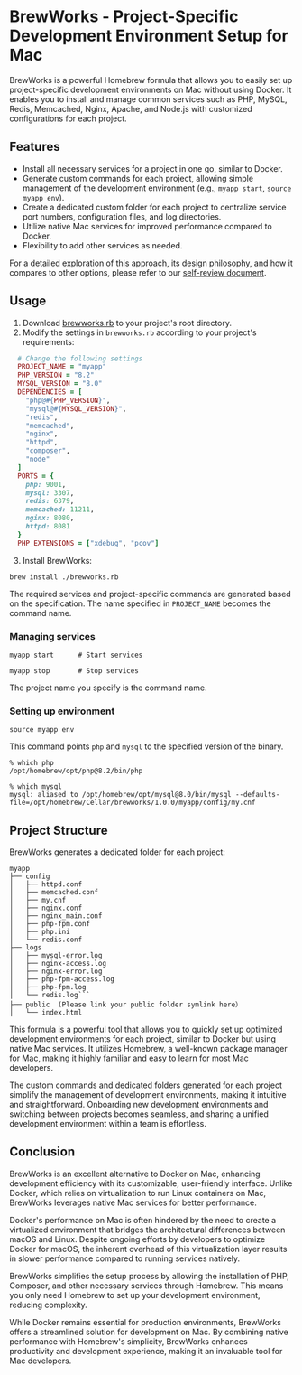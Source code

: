 # BrewWorks - Project-Specific Development Environment Setup for Mac

BrewWorks is a powerful Homebrew formula that allows you to easily set up project-specific development environments on Mac without using Docker. It enables you to install and manage common services such as PHP, MySQL, Redis, Memcached, Nginx, Apache, and Node.js with customized configurations for each project.

## Features

- Install all necessary services for a project in one go, similar to Docker. 
- Generate custom commands for each project, allowing simple management of the development environment (e.g., `myapp start`, `source myapp env`).
- Create a dedicated custom folder for each project to centralize service port numbers, configuration files, and log directories.
- Utilize native Mac services for improved performance compared to Docker.
- Flexibility to add other services as needed.

For a detailed exploration of this approach, its design philosophy, and how it compares to other options, please refer to our [self-review document](self-review.md).

## Usage

1. Download [brewworks.rb](https://github.com/koriym/homebrew-brewworks/blob/1.x/brewworks.rb) to your project's root directory.
2. Modify the settings in `brewworks.rb` according to your project's requirements:

```ruby
  # Change the following settings
  PROJECT_NAME = "myapp"
  PHP_VERSION = "8.2"
  MYSQL_VERSION = "8.0"
  DEPENDENCIES = [
    "php@#{PHP_VERSION}",
    "mysql@#{MYSQL_VERSION}",
    "redis",
    "memcached",
    "nginx",
    "httpd",
    "composer",
    "node"
  ]
  PORTS = {
    php: 9001,
    mysql: 3307,
    redis: 6379,
    memcached: 11211,
    nginx: 8080,
    httpd: 8081
  }
  PHP_EXTENSIONS = ["xdebug", "pcov"]
```

3. Install BrewWorks:

```
brew install ./brewworks.rb
```

The required services and project-specific commands are generated based on the specification. The name specified in `PROJECT_NAME` becomes the command name.

### Managing services

```shell
myapp start      # Start services

myapp stop       # Stop services
````

The project name you specify is the command name. 

### Setting up environment

```
source myapp env
```

This command points `php` and `mysql` to the specified version of the binary.

```shell
% which php
/opt/homebrew/opt/php@8.2/bin/php

% which mysql
mysql: aliased to /opt/homebrew/opt/mysql@8.0/bin/mysql --defaults-file=/opt/homebrew/Cellar/brewworks/1.0.0/myapp/config/my.cnf
```

## Project Structure

BrewWorks generates a dedicated folder for each project:

```shell
myapp
├── config
│   ├── httpd.conf
│   ├── memcached.conf
│   ├── my.cnf
│   ├── nginx.conf
│   ├── nginx_main.conf
│   ├── php-fpm.conf
│   ├── php.ini
│   └── redis.conf
├── logs
│   ├── mysql-error.log
│   ├── nginx-access.log
│   ├── nginx-error.log
│   ├── php-fpm-access.log
│   ├── php-fpm.log
│   └── redis.log```
├── public  (Please link your public folder symlink here）
│   └── index.html
```

This formula is a powerful tool that allows you to quickly set up optimized development environments for each project, similar to Docker but using native Mac services. It utilizes Homebrew, a well-known package manager for Mac, making it highly familiar and easy to learn for most Mac developers.

The custom commands and dedicated folders generated for each project simplify the management of development environments, making it intuitive and straightforward. Onboarding new development environments and switching between projects becomes seamless, and sharing a unified development environment within a team is effortless.

## Conclusion

BrewWorks is an excellent alternative to Docker on Mac, enhancing development efficiency with its customizable, user-friendly interface. Unlike Docker, which relies on virtualization to run Linux containers on Mac, BrewWorks leverages native Mac services for better performance.

Docker's performance on Mac is often hindered by the need to create a virtualized environment that bridges the architectural differences between macOS and Linux. Despite ongoing efforts by developers to optimize Docker for macOS, the inherent overhead of this virtualization layer results in slower performance compared to running services natively.

BrewWorks simplifies the setup process by allowing the installation of PHP, Composer, and other necessary services through Homebrew. This means you only need Homebrew to set up your development environment, reducing complexity.

While Docker remains essential for production environments, BrewWorks offers a streamlined solution for development on Mac. By combining native performance with Homebrew's simplicity, BrewWorks enhances productivity and development experience, making it an invaluable tool for Mac developers.

